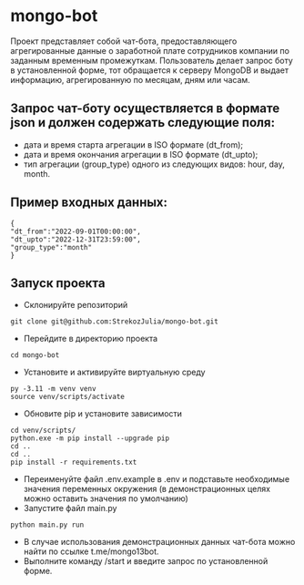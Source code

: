 # mongo-bot
Проект представляет собой чат-бота, предоставляющего агрегированные данные о заработной плате сотрудников компании по заданным временным промежуткам. Пользователь делает запрос боту в установленной форме, тот обращается к серверу MongoDB и выдает информацию, агрегированную по месяцам, дням или часам.

## Запрос чат-боту осуществляется в формате json и должен содержать следующие поля:
- дата и время старта агрегации в ISO формате (dt_from);
- дата и время окончания агрегации в ISO формате (dt_upto);
- тип агрегации (group_type) одного из следующих видов: hour, day, month.

## Пример входных данных:
```
{
"dt_from":"2022-09-01T00:00:00",
"dt_upto":"2022-12-31T23:59:00",
"group_type":"month"
}
```

## Запуск проекта
- Склонируйте репозиторий
```
git clone git@github.com:StrekozJulia/mongo-bot.git
```
- Перейдите в директорию проекта
```
cd mongo-bot
```
- Установите и активируйте виртуальную среду
```
py -3.11 -m venv venv
source venv/scripts/activate
```
- Обновите pip и установите зависимости
```
cd venv/scripts/
python.exe -m pip install --upgrade pip
cd ..
cd ..
pip install -r requirements.txt
```
- Переименуйте файл .env.example в .env и подставьте необходимые значения переменных окружения (в демонстрационных целях можно оставить значения по умолчанию)
- Запустите файл main.py
```
python main.py run
```
- В случае использования демонстрационных данных чат-бота можно найти по ссылке t.me/mongo13bot.
- Выполните команду /start и введите запрос по установленной форме.